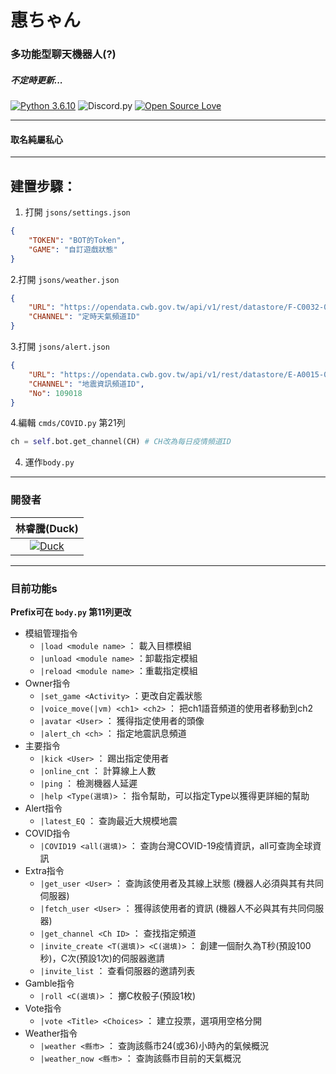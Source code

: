 # 惠ちゃん 
### 多功能型聊天機器人(?)
##### *不定時更新...*
[![Python 3.6.10](https://img.shields.io/badge/Python-3.6.10-blue?style=flat&logo=python)](https://www.python.org/downloads/release/python-3610/)
![Discord.py](https://img.shields.io/badge/discord.py-1.3.1-blue?style=flat&logo=discord)
[![Open Source Love](https://badges.frapsoft.com/os/v1/open-source.svg?v=103)](https://github.com/ellerbrock/open-source-badges/)

---
#### 取名純屬私心
---

## 建置步驟：
1. 打開 `jsons/settings.json`
```json
{
    "TOKEN": "BOT的Token",
    "GAME": "自訂遊戲狀態"
}
```
2.打開 `jsons/weather.json`
```json
{
    "URL": "https://opendata.cwb.gov.tw/api/v1/rest/datastore/F-C0032-001?Authorization={在此放入中央氣象局API KEY}&limit=1&locationName=",
    "CHANNEL": "定時天氣頻道ID"
}
```
3.打開 `jsons/alert.json`
```json
{
    "URL": "https://opendata.cwb.gov.tw/api/v1/rest/datastore/E-A0015-001?Authorization={在此放入中央氣象局API KEY}&limit=1",
    "CHANNEL": "地震資訊頻道ID",
    "No": 109018
}
```
4.編輯 `cmds/COVID.py` 第21列
```py
ch = self.bot.get_channel(CH) # CH改為每日疫情頻道ID
```
4. 運作`body.py`

---
### 開發者
|林睿騰(Duck)|
|:------------:|
|[![Duck](https://avatars0.githubusercontent.com/u/60691401?s=4=128&u=95da0bc00d5d37fe4d6e83368a61823d00dc48bd&v=4)](https://github.com/coo5555553)|
---
### 目前功能s
 **Prefix可在 `body.py` 第11列更改**
* 模組管理指令
    * `|load <module name>` ： 載入目標模組 
    * `|unload <module name>` ：卸載指定模組
    * `|reload <module name>` ：重載指定模組 
* Owner指令
    * `|set_game <Activity>` ：更改自定義狀態
    * `|voice_move(|vm) <ch1> <ch2>` ： 把ch1語音頻道的使用者移動到ch2
    * `|avatar <User>` ： 獲得指定使用者的頭像
    * `|alert_ch <ch>` ： 指定地震訊息頻道
* 主要指令
    * `|kick <User>` ： 踢出指定使用者
    * `|online_cnt` ： 計算線上人數
    * `|ping` ： 檢測機器人延遲
    * `|help <Type(選填)>` ： 指令幫助，可以指定Type以獲得更詳細的幫助
* Alert指令
    * `|latest_EQ` ： 查詢最近大規模地震
* COVID指令
    * `|COVID19 <all(選填)>` ： 查詢台灣COVID-19疫情資訊，all可查詢全球資訊
* Extra指令
    * `|get_user <User>` ： 查詢該使用者及其線上狀態 (機器人必須與其有共同伺服器)
    * `|fetch_user <User>` ： 獲得該使用者的資訊 (機器人不必與其有共同伺服器)
    * `|get_channel <Ch ID>` ： 查找指定頻道
    * `|invite_create <T(選填)> <C(選填)>` ： 創建一個耐久為T秒(預設100秒)，C次(預設1次)的伺服器邀請
    * `|invite_list` ： 查看伺服器的邀請列表
* Gamble指令
    * `|roll <C(選填)>` ： 擲C枚骰子(預設1枚)
* Vote指令
    * `|vote <Title> <Choices>` ： 建立投票，選項用空格分開
* Weather指令
    * `|weather <縣市>` ： 查詢該縣市24(或36)小時內的氣候概況
    * `|weather_now <縣市>` ： 查詢該縣市目前的天氣概況
